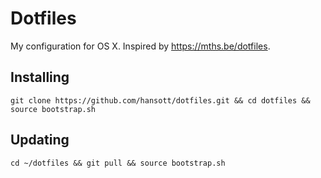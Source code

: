 # Dotfiles

My configuration for OS X. Inspired by https://mths.be/dotfiles.

## Installing

`git clone https://github.com/hansott/dotfiles.git && cd dotfiles && source bootstrap.sh`

## Updating

`cd ~/dotfiles && git pull && source bootstrap.sh`

